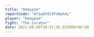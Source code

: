 ```yaml
---
title: "Demypom"
reportCode: "AY1wQfdJ3FnWykmL"
player: "Demypom"
fight: "The Curator"
date: 2021-08-09T18:51:45.833000+00:00
---
```

